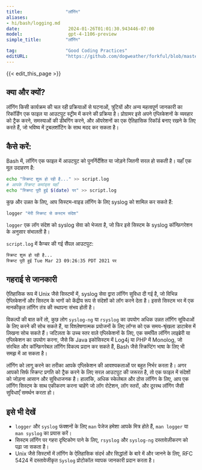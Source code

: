 ```yaml
---
title:                "लॉगिंग"
aliases:
- hi/bash/logging.md
date:                  2024-01-26T01:01:30.943446-07:00
model:                 gpt-4-1106-preview
simple_title:         "लॉगिंग"

tag:                  "Good Coding Practices"
editURL:              "https://github.com/dogweather/forkful/blob/master/content/hi/bash/logging.md"
---
```


{{< edit_this_page >}}

## क्या और क्यों?

लॉगिंग किसी कार्यक्रम की चल रही प्रक्रियाओं से घटनाओं, त्रुटियों और अन्य महत्वपूर्ण जानकारी का रिकॉर्डिंग एक फाइल या आउटपुट स्ट्रीम में करने की प्रक्रिया है। प्रोग्रामर इसे अपने एप्लिकेशनों के व्यवहार को ट्रैक करने, समस्याओं की डीबगिंग करने, और ऑपरेशनों का एक ऐतिहासिक रिकॉर्ड बनाए रखने के लिए करते हैं, जो भविष्य में ट्रबलशॉटिंग के साथ मदद कर सकता है।

## कैसे करें:

Bash में, लॉगिंग एक फाइल में आउटपुट को पुनर्निर्देशित या जोड़ने जितनी सरल हो सकती है। यहाँ एक मूल उदाहरण है:

```Bash
echo "स्क्रिप्ट शुरू हो रही है..." >> script.log
# आपके स्क्रिप्ट कमांड्स यहाँ
echo "स्क्रिप्ट पूरी हुई $(date) पर" >> script.log
```

कुछ और उन्नत के लिए, आप सिस्टम-वाइड लॉगिंग के लिए syslog को शामिल कर सकते हैं:

```Bash
logger "मेरी स्क्रिप्ट से कस्टम संदेश"
```

`logger` एक लॉग संदेश को syslog सेवा को भेजता है, जो फिर इसे सिस्टम के syslog कॉन्फ़िगरेशन के अनुसार संभालती है।

`script.log` में कैप्चर की गई सैंपल आउटपुट:

```Bash
स्क्रिप्ट शुरू हो रही है...
स्क्रिप्ट पूरी हुई Tue Mar 23 09:26:35 PDT 2021 पर
```

## गहराई से जानकारी

ऐतिहासिक रूप में Unix जैसे सिस्टमों में, syslog सेवा द्वारा लॉगिंग सुविधा दी गई है, जो विभिन्न ऐप्लिकेशनों और सिस्टम के भागों को केंद्रीय रूप से संदेशों को लॉग करने देता है। इससे सिस्टम भर में एक मानकीकृत लॉगिंग तंत्र की स्थापना संभव होती है।

विकल्पों की बात करें तो, कुछ लोग `syslog-ng` या `rsyslog` का उपयोग अधिक उन्नत लॉगिंग सूविधाओं के लिए करने की सोच सकते हैं, या विश्लेषणात्मक प्रयोजनों के लिए लॉग्स को एक समय-श्रृंखला डाटाबेस में लिखना सोच सकते हैं। जटिलता के उच्च स्तर वाले एप्लिकेशनों के लिए, एक समर्पित लॉगिंग लाइब्रेरी या एप्लिकेशन का उपयोग करना, जैसे कि Java इकोसिस्टम में Log4j या PHP में Monolog, जो संरचित और कॉन्फ़िगरेबल लॉगिंग विकल्प प्रदान कर सकते हैं, Bash जैसे स्क्रिप्टिंग भाषा के लिए भी समझ में आ सकता है।

लॉगिंग को लागू करने का तरीका आपके एप्लिकेशन की आवश्यकताओं पर बहुत निर्भर करता है। अगर आपको सिर्फ स्क्रिप्ट प्रगति को ट्रैक करने के लिए सरल आउटपुट की जरूरत है, तो एक फाइल में संदेशों को जोड़ना आसान और सुविधाजनक है। हालांकि, अधिक स्केलेबल और ठोस लॉगिंग के लिए, आप एक लॉगिंग सिस्टम के साथ एकीकरण करना चाहेंगे जो लॉग रोटेशन, लॉग स्तरों, और दूरस्थ लॉगिंग जैसी सुविधाएँ समर्थन करता हो।

## इसे भी देखें

- `logger` और `syslog` फंक्शनों के लिए `man` पेजेज हमेशा आपके मित्र होते हैं, `man logger` या `man syslog` का प्रयास करें।
- सिस्टम लॉगिंग पर गहरा दृष्टिकोण पाने के लिए, `rsyslog` और `syslog-ng` दस्तावेज़ीकरण को पढ़ा जा सकता है।
- Unix जैसे सिस्टमों में लॉगिंग के ऐतिहासिक संदर्भ और सिद्धांतों के बारे में और जानने के लिए, RFC 5424 में दस्तावेजीकृत `Syslog` प्रोटोकॉल व्यापक जानकारी प्रदान करता है।
